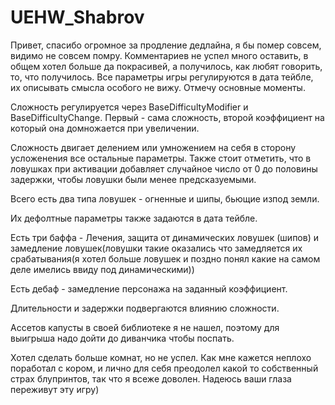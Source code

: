 # UEHW_Shabrov
Привет, спасибо огромное за продление дедлайна, я бы помер совсем, видимо не совсем помру.
Комментариев не успел много оставить, в общем хотел больше да покрасивей, а получилось, как любят говорить, то, что получилось.
Все параметры игры регулируются в дата тейбле, их описывать смысла особого не вижу. Отмечу основные моменты.

Сложность регулируется через BaseDifficultyModifier и BaseDifficultyChange. Первый - сама сложность, второй коэффициент на который она домножается при увеличении.

Сложность двигает делением или умножением на себя в сторону усложенения все остальные параметры. Также стоит отметить, что в ловушках при активации добавляет случайное число от 0 до половины задержки, чтобы ловушки были менее предсказуемыми.

Всего есть два типа ловушек - огненные и шипы, бьющие изпод земли.

Их дефолтные параметры также задаются в дата тейбле.

Есть три баффа - Лечения, защита от динамических ловушек (шипов)  и замедление ловушек(ловушки такие оказались что замедляется их срабатывания(я хотел больше ловушек и поздно понял какие на самом деле имелись ввиду под динамическими))

Есть дебаф - замедление персонажа на заданный коэффициент. 

Длительности и задержки подвергаются влиянию сложности.

Ассетов капусты в своей библиотеке я не нашел, поэтому для выигрыша надо дойти до диванчика чтобы поспать.

Хотел сделать больше комнат, но не успел. Как мне кажется неплохо поработал с кором, и лично для себя преодолел какой то собственный страх блупринтов, так что я всеже доволен. Надеюсь ваши глаза переживут эту игру)
